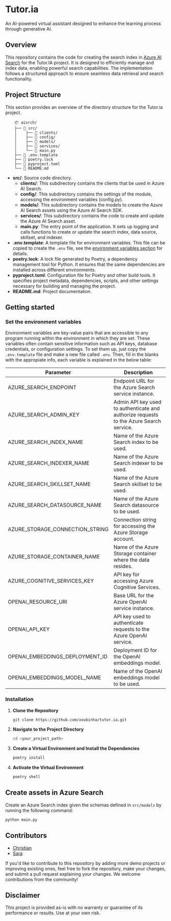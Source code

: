 # Tutor.ia
An AI-powered virtual assistant designed to enhance the learning process through generative AI.

## Overview

This repository contains the code for creating the search index in [Azure AI Search](https://learn.microsoft.com/en-us/azure/search/search-what-is-azure-search) for the Tutor.IA project. It is designed to efficiently manage and index data, enabling powerful search capabilities. The implementation follows a structured approach to ensure seamless data retrieval and search functionality.

## Project Structure

This section provides an overview of the directory structure for the Tutor.ia project.

```
    📦 aisrch/
    ├── 📂 src/
    │    ├── 📂 clients/
    │    ├── 📂 config/
    │    ├── 📂 models/
    │    ├── 📂 services/
    │    └── 📄 main.py
    ├── 📄 .env.template
    ├── 📄 poetry.lock
    ├── 📄 pyproject.toml
    └── 📄 README.md
```

- **src/**: Source code directory.
    - **clients/**: This subdirectory contains the clients that be used in Azure AI Search.
    - **config/**: This subdirectory contains the settings of the module, accessing the environment variables (config.py).
    - **models/**: This subdirectory contains the models to create the Azure AI Search assets using the Azure AI Search SDK.
    - **services/**: This subdirectory contains the code to create and update the Azure AI Search asset.
    - **main.py**: The entry point of the application. It sets up logging and calls functions to create or update the search index, data source, skillset, and indexer.
- **.env.template**: A template file for environment variables. This file can be copied to create the `.env` file, see the [environment variables section](#set-the-environment-variables) for details.
- **poetry.lock**: A lock file generated by Poetry, a dependency management tool for Python. It ensures that the same dependencies are installed across different environments.
- **pyproject.toml**: Configuration file for Poetry and other build tools. It specifies project metadata, dependencies, scripts, and other settings necessary for building and managing the project.
- **README.md**: Project documentation.

## Getting started 

### Set the environment variables

Environment variables are key-value pairs that are accessible to any program running within the environment in which they are set. These variables often contain sensitive information such as API keys, database credentials, or configuration settings. To set them up, just copy the `.env.template` file and make a new file called `.env`. Then, fill in the blanks with the appropiate info, each variable is explained in the below table:

| **Parameter**                               | **Description**                                                                                            |
|---------------------------------------------|------------------------------------------------------------------------------------------------------------|
| AZURE_SEARCH_ENDPOINT                       | Endpoint URL for the Azure Search service instance.                                                        |
| AZURE_SEARCH_ADMIN_KEY                      | Admin API key used to authenticate and authorize requests to the Azure Search service.                     |
| AZURE_SEARCH_INDEX_NAME                     | Name of the Azure Search index to be used.                                                                 |
| AZURE_SEARCH_INDEXER_NAME                   | Name of the Azure Search indexer to be used.                                                               |
| AZURE_SEARCH_SKILLSET_NAME                  | Name of the Azure Search skillset to be used.                                                              |
| AZURE_SEARCH_DATASOURCE_NAME                | Name of the Azure Search datasource to be used.                                                            |
| AZURE_STORAGE_CONNECTION_STRING             | Connection string for accessing the Azure Storage account.                                                 |
| AZURE_STORAGE_CONTAINER_NAME                | Name of the Azure Storage container where the data resides.                                                |
| AZURE_COGNITIVE_SERVICES_KEY                | API key for accessing Azure Cognitive Services.                                                            |
| OPENAI_RESOURCE_URI                         | Base URL for the Azure OpenAI service instance.                                                            |
| OPENAI_API_KEY                              | API key used to authenticate requests to the Azure OpenAI service.                                          |
| OPENAI_EMBEDDINGS_DEPLOYMENT_ID             | Deployment ID for the OpenAI embeddings model.                                                             |
| OPENAI_EMBEDDINGS_MODEL_NAME                | Name of the OpenAI embeddings model to be used.                                                            |

### Installation

1. **Clone the Repository**

   ```bash
   git clone https://github.com/xoubinha/tutor.ia.git
   ```

2. **Navigate to the Project Directory**

   ```bash
   cd <your_project_path>
   ```

3. **Create a Virtual Environment and Install the Dependencies**

   ```bash
   poetry install
   ```

4. **Activate the Virtual Environment**

     ```bash
     poetry shell
     ```

## Create assets in Azure Search

Create an Azure Search index given the schemas defined in `src/models` by running the following command:
```bash
python main.py
```

## Contributors
- [Christian](https://twitter.com/ccarballolozano)
- [Sara](https://twitter.com/sara_sanluis)

If you'd like to contribute to this repository by adding more demo projects or improving existing ones, feel free to fork the repository, make your changes, and submit a pull request explaining your changes. We welcome contributions from the community!

## Disclaimer
This project is provided as-is with no warranty or guarantee of its performance or results. Use at your own risk.